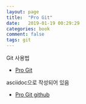 ```yaml
---
layout: page
title:  "Pro Git"
date:   2019-01-19 00:29:29
categories: book
comment: false
tags: git
---
```


Git 사용법
* [Pro Git](https://git-scm.com/book/ko/v2)

asciidoc으로 작성되어 있음
* [Pro Git github](https://github.com/progit/progit2)

